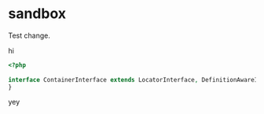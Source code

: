 sandbox
=======

Test change.

hi

```php
<?php
 
interface ContainerInterface extends LocatorInterface, DefinitionAwareInterface, TestInterface {
}
```

yey
